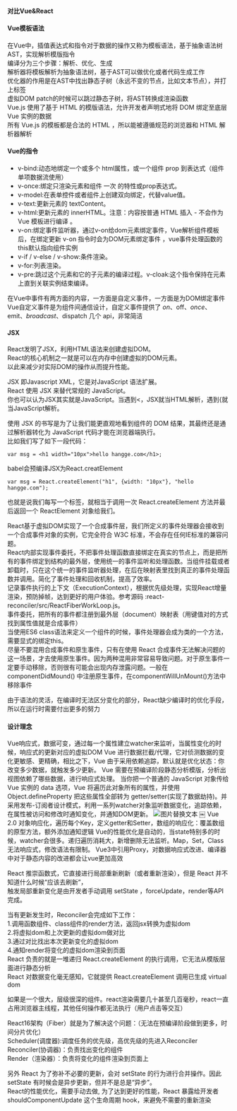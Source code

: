 #### 对比Vue&React ####  

#### Vue模板语法 ####  
在Vue中，插值表达式和指令对于数据的操作又称为模板语法，基于抽象语法树 AST，实现解析模版指令  
编译分为三个步骤：解析、优化、生成  
解析器将模板解析为抽象语法树，基于AST可以做优化或者代码生成工作  
优化器的作用是在AST中找出静态子树（永远不变的节点，比如文本节点），并打上标签  
虚拟DOM patch的时候可以跳过静态子树，将AST转换成渲染函数  
Vue.js 使用了基于 HTML 的模版语法，允许开发者声明式地将 DOM 绑定至底层 Vue 实例的数据  
所有 Vue.js 的模板都是合法的 HTML ，所以能被遵循规范的浏览器和 HTML 解析器解析  
#### Vue的指令 ####

+ v-bind:动态地绑定一个或多个 html属性，或一个组件 prop 到表达式（组件单项数据流使用）
+ v-once:绑定只渲染元素和组件 一次 的特性或prop表达式。
+ v-model:在表单控件或者组件上创建双向绑定，代替value值。
+ v-text:更新元素的 textContent。
+ v-html:更新元素的 innerHTML。注意：内容按普通 HTML 插入 - 不会作为 Vue 模板进行编译 。
+ v-on:绑定事件监听器，通过v-on给dom元素绑定事件，Vue解析组件模板后，在绑定更新 v-on 指令时会为DOM元素绑定事件 ，vue事件处理函数的this默认指向组件实例
+ v-if / v-else / v-show:条件渲染。
+ v-for:列表渲染。
+ v-pre:跳过这个元素和它的子元素的编译过程。v-cloak:这个指令保持在元素上直到关联实例结束编译。  

在Vue中事件有两方面的内容，一方面是自定义事件，一方面是为DOM绑定事件  
Vue自定义事件是为组件间通信设计，自定义事件提供了 $on、$off、$once、$emit、$broadcast、$dispatch 几个 api，非常简洁  


#### JSX ####
React发明了JSX，利用HTML语法来创建虚拟DOM。  
React的核心机制之一就是可以在内存中创建虚拟的DOM元素。  
以此来减少对实际DOM的操作从而提升性能。  

JSX 即Javascript XML，它是对JavaScript 语法扩展。  
React 使用 JSX 来替代常规的 JavaScript。  
你也可以认为JSX其实就是JavaScript。当遇到<，JSX就当HTML解析，遇到{就当JavaScript解析。  

使用 JSX 的书写是为了让我们能更直观地看到组件的 DOM 结果，其最终还是通过解析器转化为 JavaScript 代码才能在浏览器端执行。  
比如我们写了如下一段代码：  
```
var msg = <h1 width="10px">hello hangge.com</h1>;   
``` 
babel会预编译JSX为React.creatElement  

```
var msg = React.createElement("h1", {width: "10px"}, "hello hangge.com");
```

也就是说我们每写一个标签，就相当于调用一次 React.createElement 方法并最后返回一个 ReactElement 对象给我们。  

React基于虚拟DOM实现了一个合成事件层，我们所定义的事件处理器会接收到一个合成事件对象的实例，它完全符合 W3C 标准，不会存在任何IE标准的兼容问题。  
React内部实现事件委托，不把事件处理函数直接绑定在真实的节点上，而是把所有的事件绑定到结构的最外层，使用统一的事件监听和处理函数。当组件挂载或者卸载时，只在这个统一的事件监听器处理，在后在映射表里找到真正的事件处理函数并调用。简化了事件处理和回收机制，提高了效率。  
记录事件执行的上下文（ExecutionContext），根据优先级处理，实现React增量渲染，预防掉帧，达到更好的用户体验。参考源码   :react-reconciler/src/ReactFiberWorkLoop.js。  
事件委托，把所有的事件都注册到最外层（document）映射表（用键值对的方式找到属性值就是合成事件）  
当使用ES6 class语法来定义一个组件的时候，事件处理器会成为类的一个方法，需要显式的绑定this。  
尽量不要混用合成事件和原生事件，只有在使用 React 合成事件无法解决问题的这一场景，才去使用原生事件。因为两种混用非常容易导致问题。对于原生事件一定要手动移除，否则很有可能会出现内存泄露问题。一般在componentDidMound() 中注册原生事件，在componentWillUnMount()方法中移除事件  

由于语法的灵活，在编译时无法区分变化的部分，React缺少编译时的优化手段，所以在运行时需要付出更多的努力  

#### 设计理念 ####  
Vue响应式，数据可变，通过每一个属性建立watcher来监听，当属性变化的时候，响应式的更新对应的虚拟DOM
Vue 进行数据拦截/代理，它对侦测数据的变化更敏感、更精确，相比之下，Vue 由于采用依赖追踪，默认就是优化状态：你改变多少数据，就触发多少更新。
Vue 需要在预编译阶段静态分析模版，分析出视图依赖了哪些数据，进行响应式处理。
当你把一个普通的 JavaScript 对象传给 Vue 实例的 data 选项，Vue 将遍历此对象所有的属性，并使用 Object.defineProperty 把这些属性全部转为 getter/setter(实现了数据劫持)。并采用发布-订阅者设计模式，利用一系列watcher对象监听数据变化，追踪依赖，在属性被访问和修改时通知变化，并通知DOM更新。
<img src="/images/vue.png" alt="图片替换文本"  align="bottom" /> 
￼
Vue 2.0 对象响应化，遍历每个Key，定义getter和Setter，数组的响应化：覆盖数组的原型方法，额外添加通知逻辑
Vue的性能优化是自动的，当state特别多的时候，watcher会很多。递归遍历消耗大，新增删除无法监听。Map，Set，Class无法响应式，修改语法有限制。
Vue3中引用Proxy，对数据响应式改进、编译器中对于静态内容的改进都会让vue更加高效



React 推崇函数式，它直接进行局部重新刷新（或者重新渲染），但是 React 并不知道什么时候“应该去刷新”，  
触发局部重新变化是由开发者手动调用 setState ，forceUpdate，render等API完成。  

当有更新发生时，Reconciler会完成如下工作：  
1.调用函数组件、class组件的render方法，返回jsx转换为虚拟dom  
2.将虚拟dom和上次更新的虚拟dom做对比  
3.通过对比找出本次更新变化的虚拟dom  
4.通知render将变化的虚拟dom渲染到页面  
React 负责的就是一堆递归 React.createElement 的执行调用，它无法从模版层面进行静态分析  
React 对数据变化毫无感知，它就提供 React.createElement 调用已生成 virtual dom  



如果是一个很大，层级很深的组件。react渲染需要几十甚至几百毫秒，react一直占用浏览器主线程，其他任何操作都无法执行（用户点击等交互）  


React16架构（Fiber）就是为了解决这个问题：（无法在预编译阶段做到更多，时间分片优化）  
Scheduler(调度器):调度任务的优先级，高优先级的先进入Reconciler  
Reconciler(协调器)：负责找出变化的组件  
Render（渲染器）：负责将变化的组件渲染到页面上  

另外 React 为了弥补不必要的更新，会对 setState 的行为进行合并操作。因此 setState 有时候会是异步更新，但并不是总是“异步”。  
React的性能优化，需要手动去做, 为了达到更好的性能，React 暴露给开发者 shouldComponentUpdate 这个生命周期 hook，来避免不需要的重新渲染  
